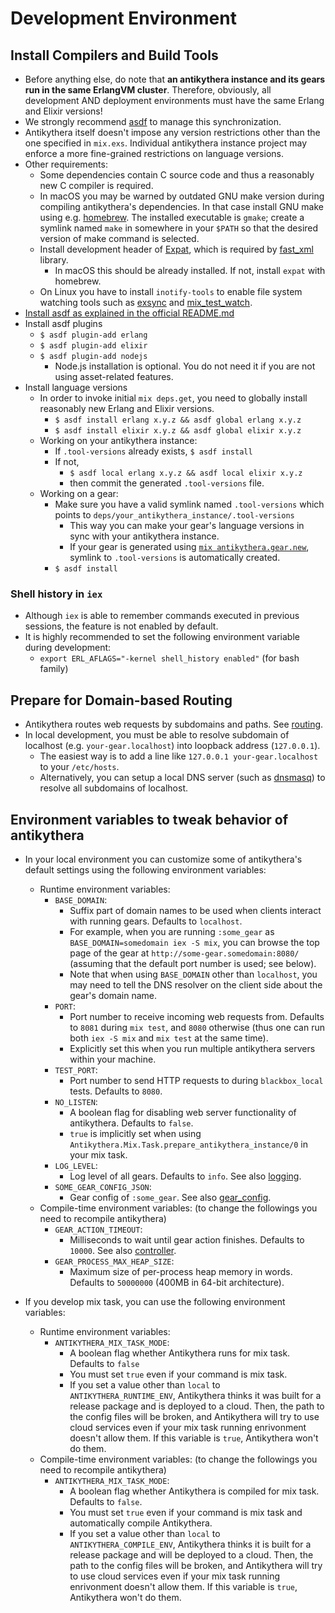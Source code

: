 # Development Environment

## Install Compilers and Build Tools

- Before anything else, do note that **an antikythera instance and its gears run in the same ErlangVM cluster**.
  Therefore, obviously, all development AND deployment environments must have the same Erlang and Elixir versions!
- We strongly recommend [asdf](https://github.com/asdf-vm/asdf) to manage this synchronization.
- Antikythera itself doesn't impose any version restrictions other than the one specified in `mix.exs`.
  Individual antikythera instance project may enforce a more fine-grained restrictions on language versions.
- Other requirements:
    - Some dependencies contain C source code and thus a reasonably new C compiler is required.
    - In macOS you may be warned by outdated GNU make version during compiling antikythera's dependencies.
      In that case install GNU make using e.g. [homebrew](http://brew.sh/).
      The installed executable is `gmake`; create a symlink named `make` in somewhere in your `$PATH`
      so that the desired version of make command is selected.
    - Install development header of [Expat](https://libexpat.github.io/), which is required by [fast_xml](https://github.com/processone/fast_xml) library.
        - In macOS this should be already installed. If not, install `expat` with homebrew.
    - On Linux you have to install `inotify-tools` to enable file system watching tools
      such as [exsync](https://github.com/falood/exsync) and [mix_test_watch](https://github.com/lpil/mix-test.watch).
- [Install asdf as explained in the official README.md](https://github.com/asdf-vm/asdf#setup)
- Install asdf plugins
    - `$ asdf plugin-add erlang`
    - `$ asdf plugin-add elixir`
    - `$ asdf plugin-add nodejs`
        - Node.js installation is optional. You do not need it if you are not using asset-related features.
- Install language versions
    - In order to invoke initial `mix deps.get`, you need to globally install reasonably new Erlang and Elixir versions.
        - `$ asdf install erlang x.y.z && asdf global erlang x.y.z`
        - `$ asdf install elixir x.y.z && asdf global elixir x.y.z`
    - Working on your antikythera instance:
        - If `.tool-versions` already exists, `$ asdf install`
        - If not,
            - `$ asdf local erlang x.y.z && asdf local elixir x.y.z`
            - then commit the generated `.tool-versions` file.
    - Working on a gear:
        - Make sure you have a valid symlink named `.tool-versions` which points to `deps/your_antikythera_instance/.tool-versions`
            - This way you can make your gear's language versions in sync with your antikythera instance.
            - If your gear is generated using [`mix antikythera.gear.new`](https://github.com/access-company/antikythera/blob/master/lib/mix/gear.new.ex),
              symlink to `.tool-versions` is automatically created.
        - `$ asdf install`


### Shell history in `iex`

- Although `iex` is able to remember commands executed in previous sessions, the feature is not enabled by default.
- It is highly recommended to set the following environment variable during development:
    - `export ERL_AFLAGS="-kernel shell_history enabled"` (for bash family)

## Prepare for Domain-based Routing

- Antikythera routes web requests by subdomains and paths. See [routing](https://hexdocs.pm/antikythera/routing.html).
- In local development, you must be able to resolve subdomain of localhost (e.g. `your-gear.localhost`) into loopback address (`127.0.0.1`).
    - The easiest way is to add a line like `127.0.0.1 your-gear.localhost` to your `/etc/hosts`.
    - Alternatively, you can setup a local DNS server (such as [dnsmasq](http://www.thekelleys.org.uk/dnsmasq/doc.html)) to resolve all subdomains of localhost.

## Environment variables to tweak behavior of antikythera

- In your local environment you can customize some of antikythera's default settings using the following environment variables:
    - Runtime environment variables:
        - `BASE_DOMAIN`:
            - Suffix part of domain names to be used when clients interact with running gears. Defaults to `localhost`.
            - For example, when you are running `:some_gear` as `BASE_DOMAIN=somedomain iex -S mix`,
              you can browse the top page of the gear at `http://some-gear.somedomain:8080/` (assuming that the default port number is used; see below).
            - Note that when using `BASE_DOMAIN` other than `localhost`, you may need to tell the DNS resolver on the client side about the gear's domain name.
        - `PORT`:
            - Port number to receive incoming web requests from. Defaults to `8081` during `mix test`, and `8080` otherwise
              (thus one can run both `iex -S mix` and `mix test` at the same time).
            - Explicitly set this when you run multiple antikythera servers within your machine.
        - `TEST_PORT`:
            - Port number to send HTTP requests to during `blackbox_local` tests. Defaults to `8080`.
        - `NO_LISTEN`:
            - A boolean flag for disabling web server functionality of antikythera. Defaults to `false`.
            - `true` is implicitly set when using `Antikythera.Mix.Task.prepare_antikythera_instance/0` in your mix task.
        - `LOG_LEVEL`:
            - Log level of all gears. Defaults to `info`. See also [logging](https://hexdocs.pm/antikythera/logging.html).
        - `SOME_GEAR_CONFIG_JSON`:
            - Gear config of `:some_gear`. See also [gear_config](https://hexdocs.pm/antikythera/gear_config.html).
    - Compile-time environment variables: (to change the followings you need to recompile antikythera)
        - `GEAR_ACTION_TIMEOUT`:
            - Milliseconds to wait until gear action finishes. Defaults to `10000`. See also [controller](https://hexdocs.pm/antikythera/controller.html).
        - `GEAR_PROCESS_MAX_HEAP_SIZE`:
            - Maximum size of per-process heap memory in words. Defaults to `50000000` (400MB in 64-bit architecture).

- If you develop mix task, you can use the following environment variables:
    - Runtime environment variables:
        - `ANTIKYTHERA_MIX_TASK_MODE`:
            - A boolean flag whether Antikythera runs for mix task. Defaults to `false`
            - You must set `true` even if your command is mix task.
            - If you set a value other than `local` to `ANTIKYTHERA_RUNTIME_ENV`, Antikythera thinks it was built for a release package and is deployed to a cloud.
              Then, the path to the config files will be broken, and Antikythera will try to use cloud services even if your mix task running enrivonment doesn't allow them.
              If this variable is `true`, Antikythera won't do them.
    - Compile-time environment variables: (to change the followings you need to recompile antikythera)
        - `ANTIKYTHERA_MIX_TASK_MODE`:
            - A boolean flag whether Antikythera is compiled for mix task. Defaults to `false`.
            - You must set `true` even if your command is mix task and automatically compile Antikythera.
            - If you set a value other than `local` to `ANTIKYTHERA_COMPILE_ENV`, Antikythera thinks it is built for a release package and will be deployed to a cloud.
              Then, the path to the config files will be broken, and Antikythera will try to use cloud services even if your mix task running enrivonment doesn't allow them.
              If this variable is `true`, Antikythera won't do them.

